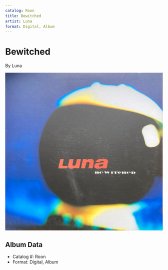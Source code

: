 ```yaml
---
catalog: Roon
title: Bewitched
artist: Luna
format: Digital, Album
---
```


# Bewitched

By Luna

![](../../assets/albumcovers/Luna-Bewitched.png)

## Album Data

- Catalog #: Roon
- Format: Digital, Album

